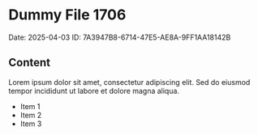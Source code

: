 # Dummy File 1706

Date: 2025-04-03
ID: 7A3947B8-6714-47E5-AE8A-9FF1AA18142B

## Content

Lorem ipsum dolor sit amet, consectetur adipiscing elit.
Sed do eiusmod tempor incididunt ut labore et dolore magna aliqua.

* Item 1
* Item 2
* Item 3
